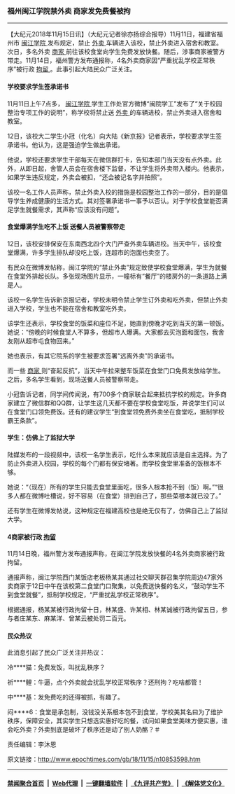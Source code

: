 ### 福州闽江学院禁外卖 商家发免费餐被拘
------------------------

<p>
 【大纪元2018年11月15日讯】（大纪元记者徐亦扬综合报导）11月11日，福建省福州市
 <a href="http://www.epochtimes.com/gb/tag/%E9%97%BD%E6%B1%9F%E5%AD%A6%E9%99%A2.html">
  闽江学院
 </a>
 发布规定，禁止
 <a href="http://www.epochtimes.com/gb/tag/%E5%A4%96%E5%8D%96.html">
  外卖
 </a>
 车辆进入该校，禁止外卖进入宿舍和教室。次日，多名外卖
 <a href="http://www.epochtimes.com/gb/tag/%E5%95%86%E5%AE%B6.html">
  商家
 </a>
 前往该校食堂向学生免费发放快餐。随后，涉事商家被警方带走。11月14日，福州警方发布通报称，4名外卖商家因“严重扰乱学校正常秩序”被行政
 <a href="http://www.epochtimes.com/gb/tag/%E6%8B%98%E7%95%99.html">
  拘留
 </a>
 。此事引起大陆民众广泛关注。
</p>
<h4>
 学校要求学生签承诺书
</h4>
<p>
 11月11日上午7点多，
 <a href="http://www.epochtimes.com/gb/tag/%E9%97%BD%E6%B1%9F%E5%AD%A6%E9%99%A2.html">
  闽江学院
 </a>
 学生工作处官方微博“闽院学工”发布了“关于校园整治专项工作的说明”，称学校将禁止送
 <a href="http://www.epochtimes.com/gb/tag/%E5%A4%96%E5%8D%96.html">
  外卖
 </a>
 的车辆进校，禁止外卖进入宿舍和教室。
</p>
<p>
 12日，该校大二学生小冠（化名）向大陆《新京报》记者表示，学校要求学生签承诺书。他认为，这是强迫学生做出承诺。
</p>
<p>
 他说，学校还要求学生干部每天在微信群打卡，告知本部门当天没有点外卖。此外，从即日起，舍管人员会在宿舍楼下监督，不让学生将外卖带入楼内。他表示，如果学生违反规定，外卖会被扣，“还会被记名字并拍照”。
</p>
<p>
 该校一名工作人员声称，禁止外卖入校的措施是校园整治工作的一部分，目的是倡导学生养成健康的生活方式。其对签署承诺书一事予以否认。对于学校食堂能否满足学生就餐需求，其声称“应该没有问题”。
</p>
<h4>
 食堂爆满学生吃不上饭 送餐人员被警察带走
</h4>
<p>
 12日，该校安排保安在东南西北四个大门严查外卖车辆进校。当天中午，该校食堂爆满，许多学生排队却没吃上饭，连超市的泡面也卖空了。
</p>
<p>
 有民众在微博发帖称，闽江学院的“禁止外卖”规定致使学校食堂爆满，学生为就餐在食堂外排起长队。多张现场图片显示，一幢标有“餐厅”的楼房外的一条道路上满是人。
</p>
<p>
 该校一名学生告诉新京报记者，学校未明令禁止学生订外卖和吃外卖，但禁止外卖进入学校，学生也不能在宿舍和教室吃外卖。
</p>
<p>
 该学生还表示，学校食堂的饭菜和座位不足，她直到傍晚才吃到当天的第一顿饭。她说：“傍晚的时候食堂人不算多，但超市人爆满。大家都去买泡面和面包，我舍友刚从超市屯食物回来。”
</p>
<p>
 她也表示，有其它院系的学生被要求签署“远离外卖”的承诺书。
</p>
<p>
 而一些
 <a href="http://www.epochtimes.com/gb/tag/%E5%95%86%E5%AE%B6.html">
  商家
 </a>
 则“奋起反抗”，当天中午拉来整车饭菜在食堂门口免费发放给学生。之后，多名学生看到，现场送餐人员被警察带走。
</p>
<p>
 小冠告诉记者，同学间传闻说，有700多个商家联合起来抵抗学校的规定。许多商家建立了微信群和QQ群，让学生这几天都不要在学校食堂吃饭，并说学生们可以在食堂门口领免费饭。还有的建议学生“到食堂领免费外卖坐在食堂吃，抵制学校霸王条款”。
</p>
<h4>
 学生：仿佛上了监狱大学
</h4>
<p>
 陆媒发布的一段视频中，该校一名学生表示，吃什么本来就应该是自主选择。为了防止外卖进入校园，学校的每个门都有保安堵著。而学校食堂里准备的饭根本不够。
</p>
<p>
 她说：“（现在）所有的学生只能去食堂里面吃，很多人根本抢不到（饭）啊。”“很多人都在微博吐槽说，好不容易（在食堂）排到自己了，那些菜根本就已没了。”
</p>
<p>
 还有学生在微博发帖说，这种规定在福建高校也是绝无仅有了，仿佛自己上了监狱大学。
</p>
<h4>
 4商家被行政
 <a href="http://www.epochtimes.com/gb/tag/%E6%8B%98%E7%95%99.html">
  拘留
 </a>
</h4>
<p>
 11月14日晚，福州警方发布通报声称，在闽江学院发放快餐的4名外卖商家被行政拘留。
</p>
<p>
 通报声称，闽江学院西门某饭店老板杨某其通过社交聊天群召集学院周边47家外卖商家于12日中午在该校第二食堂门口聚集，以免费送快餐的名义，“鼓动学生不到食堂就餐”，抵制学校规定，“严重扰乱学校正常秩序”。
</p>
<p>
 根据通报，杨某某被行政拘留十日，林某盛、许某相、林某诚被行政拘留五日，参与者庄某东、麻某洋、曾某云被处罚二百元。
</p>
<h4>
 民众热议
</h4>
<p>
 此消息引起了民众广泛关注并热议：
</p>
<p>
 冷****猫：免费发饭，叫扰乱秩序？
</p>
<p>
 祈****鲤：牛逼，点个外卖就会扰乱学校正常秩序？还刑拘？吃啥都管！
</p>
<p>
 中****基：发免费吃的还得被抓，有趣了。
</p>
<p>
 闷****6：食堂是承包制，没钱没关系根本包不到食堂，学校美其名曰为了维护秩序，保障安全，其实学生只想选实惠好吃的餐，试问如果食堂美味方便实惠，谁会吃外卖？外卖到底是破坏了秩序还是动了别人奶酪？＃
</p>
<p>
 责任编辑：李沐恩
</p>

原文链接：http://www.epochtimes.com/gb/18/11/15/n10853598.htm


------------------------
#### [禁闻聚合首页](https://github.com/gfw-breaker/banned-news/blob/master/README.md) &nbsp;|&nbsp; [Web代理](https://github.com/gfw-breaker/open-proxy/blob/master/README.md) &nbsp;|&nbsp; [一键翻墙软件](https://github.com/gfw-breaker/nogfw/blob/master/README.md) &nbsp;|&nbsp; [《九评共产党》](https://github.com/gfw-breaker/9ping.md/blob/master/README.md#九评之一评共产党是什么) &nbsp;|&nbsp; [《解体党文化》](https://github.com/gfw-breaker/jtdwh.md/blob/master/README.md#绪论)